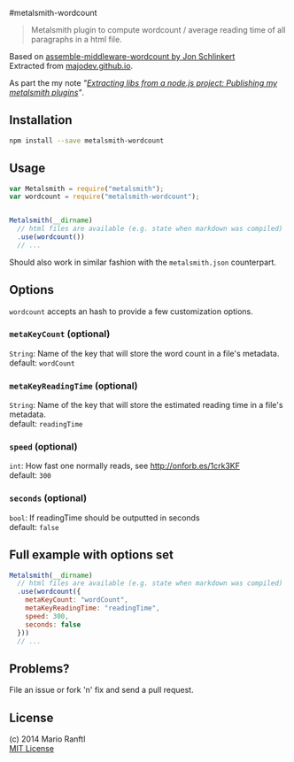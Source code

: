 #metalsmith-wordcount

> Metalsmith plugin to compute wordcount / average reading time of all paragraphs in a html file.  

Based on [assemble-middleware-wordcount by Jon Schlinkert](https://github.com/assemble/assemble-middleware-wordcount)  
Extracted from [majodev.github.io](http://majodev.github.io).

As part the my note *"[Extracting libs from a node.js project: Publishing my metalsmith plugins](http://ranf.tl/2014/10/01/extracting-libs-from-a-node-js-project/)"*.

## Installation

```bash
npm install --save metalsmith-wordcount
```

## Usage

```javascript
var Metalsmith = require("metalsmith");
var wordcount = require("metalsmith-wordcount");


Metalsmith(__dirname)
  // html files are available (e.g. state when markdown was compiled)
  .use(wordcount())
  // ...
```

Should also work in similar fashion with the `metalsmith.json` counterpart.

## Options

`wordcount` accepts an hash to provide a few customization options.

### `metaKeyCount` (optional)
`String`: Name of the key that will store the word count in a file's metadata.  
default: `wordCount`

### `metaKeyReadingTime` (optional)
`String`: Name of the key that will store the estimated reading time in a file's metadata.  
default: `readingTime`

### `speed` (optional)
`int`: How fast one normally reads, see http://onforb.es/1crk3KF  
default: `300`

### `seconds` (optional)
`bool`: If readingTime should be outputted in seconds  
default: `false`

## Full example with options set

```javascript
Metalsmith(__dirname)
  // html files are available (e.g. state when markdown was compiled)
  .use(wordcount({
    metaKeyCount: "wordCount",
    metaKeyReadingTime: "readingTime",
    speed: 300,
    seconds: false
  }))
  // ...
```


## Problems?
File an issue or fork 'n' fix and send a pull request.

## License
(c) 2014 Mario Ranftl  
[MIT License](majodev.mit-license.org)
